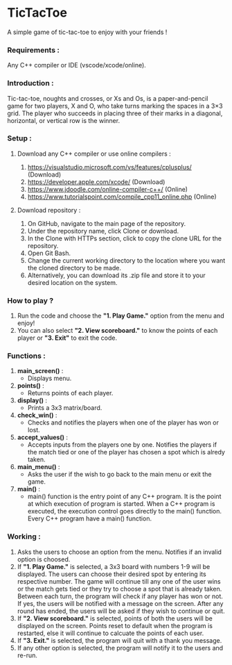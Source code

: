 # TicTacToe
A simple game of tic-tac-toe to enjoy with your friends !

### Requirements :
Any C++ compiler or IDE (vscode/xcode/online).

### Introduction : 
Tic-tac-toe, noughts and crosses, or Xs and Os, is a paper-and-pencil game for two players, X and O, who take turns marking the spaces in a 3×3 grid. The player who succeeds in placing three of their marks in a diagonal, horizontal, or vertical row is the winner.

### Setup :
1. Download any C++ compiler or use online compilers :
   1. https://visualstudio.microsoft.com/vs/features/cplusplus/ (Download)
   2. https://developer.apple.com/xcode/ (Download)
   3. https://www.jdoodle.com/online-compiler-c++/ (Online)
   4. https://www.tutorialspoint.com/compile_cpp11_online.php (Online)

2. Download repository :
   1. On GitHub, navigate to the main page of the repository.
   2. Under the repository name, click Clone or download.
   3. In the Clone with HTTPs section, click to copy the clone URL for the repository.
   4. Open Git Bash.
   5. Change the current working directory to the location where you want the cloned directory to be made.
   6. Alternatively, you can download its .zip file and store it to your desired location on the system.

### How to play ?
1. Run the code and choose the **"1. Play Game."** option from the menu and enjoy!
2. You can also select **"2. View scoreboard."** to know the points of each player or **"3. Exit"** to exit the code.

### Functions :
1. **main_screen()** : 
   * Displays menu.
2. **points()** :
   * Returns points of each player.
3. **display()** :
   * Prints a 3x3 matrix/board.
4. **check_win()** :
   * Checks and notifies the players when one of the player has won or lost.
5. **accept_values()** :
   * Accepts inputs from the players one by one. Notifies the players if the match tied or one of the player has chosen a spot which is alredy taken.
6. **main_menu()** :
   * Asks the user if the wish to go back to the main menu or exit the game.
7. **main()** : 
   * main() function is the entry point of any C++ program. It is the point at which execution of program is started. When a C++ program is executed, the execution control goes directly to the main() function. Every C++ program have a main() function.

### Working :
1. Asks the users to choose an option from the menu. Notifies if an invalid option is choosed.
2. If **"1. Play Game."** is selected, a 3x3 board with numbers 1-9 will be displayed. The users can choose their desired spot by entering its respective number. The game will continue till any one of the user wins or the match gets tied or they try to choose a spot that is already taken. Between each turn, the program will check if any player has won or not. If yes, the users will be notified with a message on the screen. After any round has ended, the users will be asked if they wish to continue or quit.
3. If **"2. View scoreboard."** is selected, points of both the users will be displayed on the screen. Points reset to default when the program is restarted, else it will continue to calcuate the points of each user. 
4. If **"3. Exit."** is selected, the program will quit with a thank you message.
5. If any other option is selected, the program will notify it to the users and re-run. 





